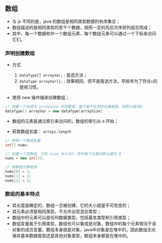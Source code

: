 ## 数组
* 与 js 不同的是，java 的数组是相同类型数据的有序集合；
* 数组描述的是相同类型的若干个数据，按照一定的先后次序排列组合而成；
* 其中，每一个数据称作一个数组元素，每个数组元素可以通过一个下标来访问它们。

### 声明创建数组
* 方式
  1. `dataType[] arrayVar;` : 首选方法；
  2. `dataType arrayVar[];` : 效果相同，但不是首选方法，早些年为了符合`c`的使用习惯。

* 使用 new 操作福来创建数组；
```java
// 创建一个长度为 arraySize 的空数组，接下来不给空的位置赋值，则默认值为0.
dataType[] arrayVar = new dataType[arraySize]
```

* 数组的元素是通过索引来访问的，数组的索引从 `0` 开始；

* 获取数组长度： `arrays.length`

```java
// 声明一个数组变量
int[] nums; 

// 创建一个空数组，它的 size 大小为3，其中每个元素的默认值为 0
nums = new int[3];

// 给数组元素赋值
nums[0] = 1;
nums[1] = 2;
nums[2] = 3;
```

### 数组的基本特点

* 其长度是确定的，数组一旦被创建，它的大小就是不可改变的；
* 其元素必须是相同类型，不允许出现混合类型；
* 数组中的元素可以是任何数据类型，包括基本类型和引用类型；
* 数组变量属于引用类型，数组也可以看成是对象，数组中的每个元素相当于该对象的成员变量。数组本身就是对象，java中对象是在堆中的，因此数组无论保存基本数据类型还是其他对象类型，数组本身都是在堆中的。